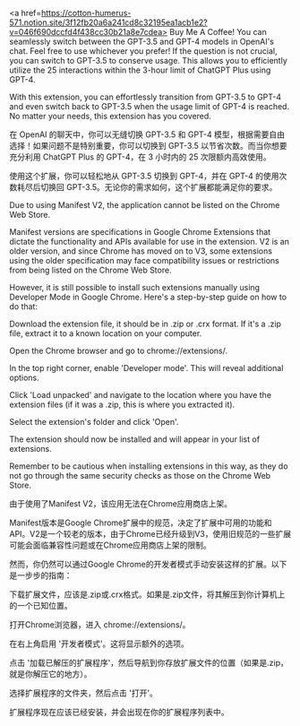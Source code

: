 <a href=https://cotton-humerus-571.notion.site/3f12fb20a6a241cd8c32195ea1acb1e2?v=046f690dccfd4f438cc30b21a8e7cdea> Buy Me A Coffee! </a>
You can seamlessly switch between the GPT-3.5 and GPT-4 models in OpenAI's chat. Feel free to use whichever you prefer! If the question is not crucial, you can switch to GPT-3.5 to conserve usage. This allows you to efficiently utilize the 25 interactions within the 3-hour limit of ChatGPT Plus using GPT-4.

With this extension, you can effortlessly transition from GPT-3.5 to GPT-4 and even switch back to GPT-3.5 when the usage limit of GPT-4 is reached. No matter your needs, this extension has you covered.

在 OpenAI 的聊天中，你可以无缝切换 GPT-3.5 和 GPT-4 模型，根据需要自由选择！如果问题不是特别重要，你可以切换到 GPT-3.5 以节省次数。而当你想要充分利用 ChatGPT Plus 的 GPT-4，在 3 小时内的 25 次限额内高效使用。

使用这个扩展，你可以轻松地从 GPT-3.5 切换到 GPT-4，并在 GPT-4 的使用次数耗尽后切换回 GPT-3.5。无论你的需求如何，这个扩展都能满足你的要求。


Due to using Manifest V2, the application cannot be listed on the Chrome Web Store.

Manifest versions are specifications in Google Chrome Extensions that dictate the functionality and APIs available for use in the extension. V2 is an older version, and since Chrome has moved on to V3, some extensions using the older specification may face compatibility issues or restrictions from being listed on the Chrome Web Store.

However, it is still possible to install such extensions manually using Developer Mode in Google Chrome. Here's a step-by-step guide on how to do that:

Download the extension file, it should be in .zip or .crx format. If it's a .zip file, extract it to a known location on your computer.

Open the Chrome browser and go to chrome://extensions/.

In the top right corner, enable 'Developer mode'. This will reveal additional options.

Click 'Load unpacked' and navigate to the location where you have the extension files (if it was a .zip, this is where you extracted it).

Select the extension's folder and click 'Open'.

The extension should now be installed and will appear in your list of extensions.

Remember to be cautious when installing extensions in this way, as they do not go through the same security checks as those on the Chrome Web Store.


由于使用了Manifest V2，该应用无法在Chrome应用商店上架。

Manifest版本是Google Chrome扩展中的规范，决定了扩展中可用的功能和API。V2是一个较老的版本，由于Chrome已经升级到V3，使用旧规范的一些扩展可能会面临兼容性问题或在Chrome应用商店上架的限制。

然而，你仍然可以通过Google Chrome的开发者模式手动安装这样的扩展。以下是一步步的指南：

下载扩展文件，应该是.zip或.crx格式。如果是.zip文件，将其解压到你计算机上的一个已知位置。

打开Chrome浏览器，进入 chrome://extensions/。

在右上角启用 '开发者模式'。这将显示额外的选项。

点击 '加载已解压的扩展程序'，然后导航到你存放扩展文件的位置（如果是.zip，就是你解压它的地方）。

选择扩展程序的文件夹，然后点击 '打开'。

扩展程序现在应该已经安装，并会出现在你的扩展程序列表中。
